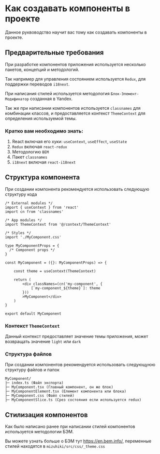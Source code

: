 # Как создавать компоненты в проекте

Данное руквоводство научит вас тому как создавать компоненты в проекте.



## Предварительные требования

При разработке компонентов приложения используется несколько пакетов, концепций и методологий.

Так например для управления состоянием используется `Redux`, для поддержки переводов `i18next`.

При написания стилей используется методология `Блок-Элемент-Модификатор` созданная в Yandex.

Так же при написании компонентов используется `classnames` для комбинации классов, и предоставляется контекст `ThemeContext` для определения используемой темы.



### Кратко вам необходимо знать:

1. React включая его хуки: `useContext`, `useEffect`, `useState`
2. `Redux` включая `react-redux`
3. Методологию `BEM`
4. Пакет `classnames`
5. `i18next` включая `react-i18next`



## Структура компонента

При создании компонента рекомендуется использовать следующую структуру кода

```tsx
/* External modules */
import { useContext } from 'react'
import cn from 'classnames'

/* App modules */
import ThemeContext from '@/context/ThemeContext'

/* Styles */
import './MyComponent.css'

type MyComponentProps = {
  /* Component props */
}

const MyComponent = ({}: MyComponentProps) => {
    
    const theme = useContext(ThemeContext)
    
    return (
    	<div classNames=(cn('my-component', {
        	[`my-component_${theme}`]: theme
        }))
        >MyComponent</div>
    )
}

export default MyComponent

```



### Контекст `ThemeContext`

Данный контекст предоставляет значение темы приложения, может возвращать значение `light` или `dark`



### Структура файлов

При создании компонентов рекомендуется использовать следующуюю структуру файлов и папок



```text
MyComponent/
├─ index.ts (Файл экспорта)
├─ MyComponent.tsx (Главный компонент, он же блок)
├─ MyComponentElement.tsx (Елемент компонента или блока)
├─ MyComponent.css (Файл стилей)
├─ MyComponentSlice.ts (Срез состояния если используется redux)

```



## Стилизация компонентов

Как было написано ранее при написании стилей компонентов используется методологии БЭМ.

Вы можете узнать больше о БЭМ тут https://en.bem.info/, переменные стилей находятся в `mizuhiki/src/css/_theme.css`

